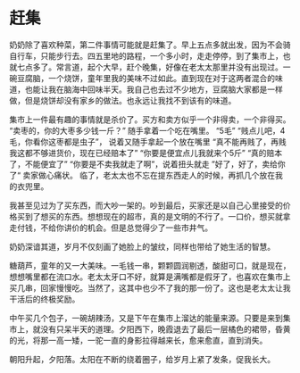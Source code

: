 # 赶集

奶奶除了喜欢种菜，第二件事情可能就是赶集了。早上五点多就出发，因为不会骑自行车，只能步行去。四五里地的路程，一个多小时，走走停停，到了集市上，也就七点多了。常言道，起个大早，赶个晚集，好像在老太太那里并没有出现过。一碗豆腐脑，一个烧饼，童年里我的美味不过如此。直到现在对于这两者混合的味道，也能让我在脑海中回味半天。我自己也去过不少地方，豆腐脑大家都是一样做，但是烧饼却没有家乡的做法。也永远让我找不到该有的味道。

集市上一件最有趣的事情就是杀价了。买方和卖方似乎一个非得卖，一个非得买。
“卖枣的，你的大枣多少钱一斤？” 随手拿着一个吃在嘴里。
“5毛”
“贱点儿吧，4毛，你看你这枣都是虫子”， 说着又随手拿起一个放在嘴里
“真不能再贱了，再贱我这都不够进货价，现在已经赔本了”
“你要是便宜点儿我就来个5斤”
“真的赔本了，不能便宜了”
“你要是不卖我就走了啊”，说着扭头就走
”好了，好了，卖给你了“ 卖家做心痛状。
临了，老太太也不忘在提东西走人的时候，再抓几个放在我的衣兜里。

我甚至见过为了买东西，而大吵一架的。吵到最后，买家还是以自己心里接受的价格买到了想买的东西。想想现在的超市，真的是文明的不行了。一口价，想买就拿走付钱，不给你讲价的机会。但是总觉得少了一些市井气。

奶奶深谙其道，岁月不仅刻画了她脸上的皱纹，同样也带给了她生活的智慧。

糖葫芦，童年的又一大美味。一毛钱一串，颗颗圆润剔透，酸甜可口，就是现在，想想嘴里都在流口水。老太太牙口不好，就算是满嘴都是假牙了，也喜欢在集市上买几串，回家慢慢吃。当然了，这其中也少不了我的那一份了。这也是老太太让我干活后的终极奖励。

中午买几个包子，一碗胡辣汤，又是下午在集市上溜达的能量来源。只要是来到集市上，就没有只呆半天的道理。夕阳西下，晚霞退去了最后一层橘色的裙带，昏黄的光，将那一高一矮，一驼一直的身影拉得越来长，愈来愈直，直到消失。

朝阳升起，夕阳落。太阳在不断的绕着圈子，给岁月上紧了发条，促我长大。